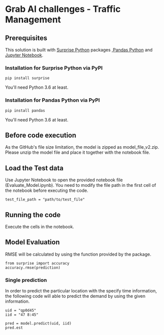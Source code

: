 # Grab AI challenges - Traffic Management

## Prerequisites
This solution is built with [Surprise Python](http://surpriselib.com/) packages ,[Pandas Python](https://pandas.pydata.org/) and [Jupyter Notebook](https://jupyter.org/).

### Installation for Surprise Python via PyPI
```
pip install surprise
```
You'll need Python 3.6 at least.

### Installation for Pandas Python via PyPI
```
pip install pandas
```
You'll need Python 3.6 at least.

## Before code execution
As the GitHub's file size limitation, the model is zipped as model_file_v2.zip. Please unzip the model file and place it together with the notebook file.

## Load the Test data
Use Jupyter Notebook to open the provided notebook file (Evaluate_Model.ipynb).
You need to modify the file path in the first cell of the notebook before executing the code.
```
test_file_path = "path/to/test_file"
```

## Running the code
Execute the cells in the notebook.


## Model Evaluation
RMSE will be calculated by using the function provided by the package.
```
from surprise import accuracy
accuracy.rmse(prediction)
```

### Single prediction
In order to predict the particular location with the specify time information, the following code will able to predict the demand by using the given information.
```
uid = "qp0d45"
iid = "47 8:45"

pred = model.predict(uid, iid)
pred.est
```
